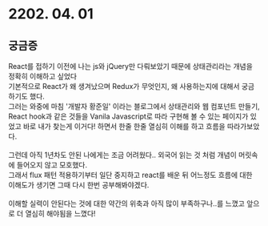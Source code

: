 # 2202. 04. 01

## 궁금증

React를 접하기 이전에 나는 js와 jQuery만 다뤄보았기 때문에 상태관리라는 개념을 정확히 이해하고 싶었다<br>
기본적으로 React가 왜 생겨났으며 Redux가 무엇인지, 왜 사용하는지에 대해서 궁금하기도 했다.<br>
그러는 와중에 마침 '개발자 황준일' 이라는 블로그에서 상태관리와 웹 컴포넌트 만들기, React hook과 같은 것들을 Vanila Javascript로 따라 구현해 볼 수 있는 페이지가 있었고 바로 내가 찾는게 이거다! 하면서 한줄 한줄 열심히 이해를 하고 흐름을 따라가보았다. <br><br>
그런데 아직 1년차도 안된 나에게는 조금 어려웠다.. 외국어 읽는 것 처럼 개념이 머릿속에 들어오지 않고 모호했다.<br>
그래서 flux 패턴 적용하기부터 일단 중지하고 react를 배운 뒤 어느정도 흐름에 대한 이해도가 생기면 그때 다시 한번 공부해봐야겠다.<br><br>
이해할 실력이 안된다는 것에 대한 약간의 위축과 아직 많이 부족하구나..를 느꼈고 앞으로 더 열심히 해야됨을 느꼈다!
